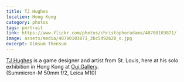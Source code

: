 ```yaml
---
title: TJ Hughes
location: Hong Kong
category: photos
tags: portrait
link: https://www.flickr.com/photos/christopheradams/48780103871/
image: assets/media/48780103871_3bc5d92620_o.jpg
excerpt: Dimsum Thensum
---
```


[TJ Hughes] is a game designer and artist from St. Louis, here at his solo
exhibition in Hong Kong at [Oui.Gallery].  
(Summicron-M 50mm f/2, Leica M10)

[Oui.Gallery]: https://oui.gallery
[TJ Hughes]: https://www.instagram.com/terrifyingjellyfish/
